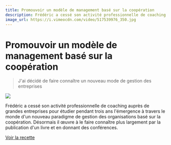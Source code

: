 ```yaml
---
title: Promouvoir un modèle de management basé sur la coopération
description: Frédéric a cessé son activité professionnelle de coaching auprès de grandes entreprises pour étudier pendant trois ans l'émergence à travers le monde d'un nouveau paradigme de gestion des organisations basé sur la coopération. 
image_url: https://i.vimeocdn.com/video/517539976_350.jpg
---
```


# Promouvoir un modèle de management basé sur la coopération

> J'ai décidé de faire connaître un nouveau mode de gestion des entreprises

[![](https://i.vimeocdn.com/video/517539976_640.jpg)](https://player.vimeo.com/video/126932304)

Frédéric a cessé son activité professionnelle de coaching auprès de grandes entreprises pour étudier pendant trois ans l'émergence à travers le monde d'un nouveau paradigme de gestion des organisations basé sur la coopération. Désormais il œuvre à le faire connaître plus largement par la publication d'un livre et en donnant des conférences.

[Voir la recette](http://www.onpassealacte.fr/recettes_coup_de_coeur_en_savoir_plus.php?r=90943575552)
